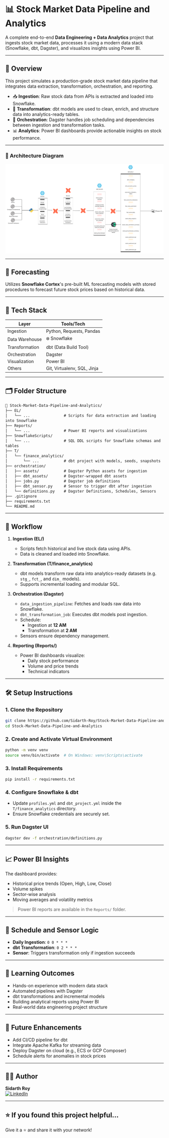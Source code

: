
# 📊 Stock Market Data Pipeline and Analytics

A complete end-to-end **Data Engineering + Data Analytics** project that ingests stock market data, processes it using a modern data stack (Snowflake, dbt, Dagster), and visualizes insights using Power BI.

---

## 🚀 Overview

This project simulates a production-grade stock market data pipeline that integrates data extraction, transformation, orchestration, and reporting.

- 📥 **Ingestion**: Raw stock data from APIs is extracted and loaded into Snowflake.
- 🔄 **Transformation**: dbt models are used to clean, enrich, and structure data into analytics-ready tables.
- 📅 **Orchestration**: Dagster handles job scheduling and dependencies between ingestion and transformation tasks.
- 📊 **Analytics**: Power BI dashboards provide actionable insights on stock performance.

---
### 📌 Architecture Diagram

![Architecture](https://github.com/Sidarth-Roy/Stock-Market-Data-Pipeline-and-Analytics/blob/main/assets/Architecture.png)


---
## 🧠 Forecasting

Utilizes **Snowflake Cortex**'s pre-built ML forecasting models with stored procedures to forecast future stock prices based on historical data.

---
## 🧱 Tech Stack

| Layer            | Tools/Tech                                |
|------------------|--------------------------------------------|
| Ingestion        | Python, Requests, Pandas                   |
| Data Warehouse   | ❄️ Snowflake                                |
| Transformation   | dbt (Data Build Tool)                      |
| Orchestration    | Dagster                                    |
| Visualization    | Power BI                                   |
| Others           | Git, Virtualenv, SQL, Jinja                |

---

## 🗂️ Folder Structure

```
📁 Stock-Market-Data-Pipeline-and-Analytics/
├── EL/
│   └── ...               # Scripts for data extraction and loading into Snowflake
├── Reports/
│   └── ...               # Power BI reports and visualizations
├── SnowflakeScripts/
│   └── ...               # SQL DDL scripts for Snowflake schemas and tables
├── T/
│   └── finance_analytics/
│       └── ...           # dbt project with models, seeds, snapshots
├── orchestration/
│   ├── assets/           # Dagster Python assets for ingestion
│   ├── dbt_assets/       # Dagster-wrapped dbt assets
│   ├── jobs.py           # Dagster job definitions
│   ├── dbt_sensor.py     # Sensor to trigger dbt after ingestion
│   └── definitions.py    # Dagster Definitions, Schedules, Sensors
├── .gitignore
├── requirements.txt
└── README.md
```

---

## 🔄 Workflow

1. **Ingestion (EL/)**
   - Scripts fetch historical and live stock data using APIs.
   - Data is cleaned and loaded into Snowflake.

2. **Transformation (T/finance_analytics)**
   - dbt models transform raw data into analytics-ready datasets (e.g. `stg_`, `fct_`, and `dim_` models).
   - Supports incremental loading and modular SQL.

3. **Orchestration (Dagster)**
   - `data_ingestion_pipeline`: Fetches and loads raw data into Snowflake.
   - `dbt_transformation_job`: Executes dbt models post ingestion.
   - Schedule:
     - Ingestion at **12 AM**
     - Transformation at **2 AM**
   - Sensors ensure dependency management.

4. **Reporting (Reports/)**
   - Power BI dashboards visualize:
     - Daily stock performance
     - Volume and price trends
     - Technical indicators

---

## 🛠️ Setup Instructions

### 1. Clone the Repository

```bash
git clone https://github.com/Sidarth-Roy/Stock-Market-Data-Pipeline-and-Analytics.git
cd Stock-Market-Data-Pipeline-and-Analytics
```

### 2. Create and Activate Virtual Environment

```bash
python -m venv venv
source venv/bin/activate  # On Windows: venv\Scripts\activate
```

### 3. Install Requirements

```bash
pip install -r requirements.txt
```

### 4. Configure Snowflake & dbt

- Update `profiles.yml` and `dbt_project.yml` inside the `T/finance_analytics` directory.
- Ensure Snowflake credentials are securely set.

### 5. Run Dagster UI

```bash
dagster dev -f orchestration/definitions.py
```

---

## 📈 Power BI Insights

The dashboard provides:

- Historical price trends (Open, High, Low, Close)
- Volume spikes
- Sector-wise analysis
- Moving averages and volatility metrics

> Power BI reports are available in the `Reports/` folder.

---

## 📅 Schedule and Sensor Logic

- **Daily Ingestion**: `0 0 * * *`
- **dbt Transformation**: `0 2 * * *`
- **Sensor**: Triggers transformation only if ingestion succeeds

---

## 🧠 Learning Outcomes

- Hands-on experience with modern data stack
- Automated pipelines with Dagster
- dbt transformations and incremental models
- Building analytical reports using Power BI
- Real-world data engineering project structure

---

## 📌 Future Enhancements

- Add CI/CD pipeline for dbt
- Integrate Apache Kafka for streaming data
- Deploy Dagster on cloud (e.g., ECS or GCP Composer)
- Schedule alerts for anomalies in stock prices

---

## 🙋‍♂️ Author

**Sidarth Roy**  
[![LinkedIn](https://img.shields.io/badge/-LinkedIn-blue?logo=linkedin&style=flat-square)](https://www.linkedin.com/in/sidarth-roy-bb77571b8/)

---

## ⭐️ If you found this project helpful...

Give it a ⭐️ and share it with your network!
